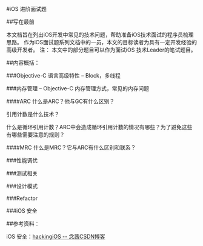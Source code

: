 #iOS 进阶面试题##写在最前本文档旨在列出iOS开发中常见的技术问题，帮助准备iOS技术面试的程序员梳理思路。作为iOS面试题系列文档中的一员，本文的目标读者为具有一定开发经验的高级开发者。注： 本文中的部分题目可以作为面试iOS 技术Leader的笔试题目。##内容概括：###Objective-C 语言高级特性 – Block，多线程###内存管理 – Objective-C 内存管理方式，常见的内存问题####ARC
   什么是ARC？他与GC有什么区别？
   
   引用计数是什么技术？
   
   什么是循环引用计数？ARC中会造成循环引用计数的情况有哪些？为了避免这些有哪些需要注意的规则？

	####MRC
什么是MRC？它与ARC有什么区别和联系？

###性能调优###测试相关###设计模式


###Refactor


###iOS 安全

##参考资料：
iOS 安全：[hackingiOS -- 念茜CSDN博客](http://blog.csdn.net/column/details/hackingios.html)